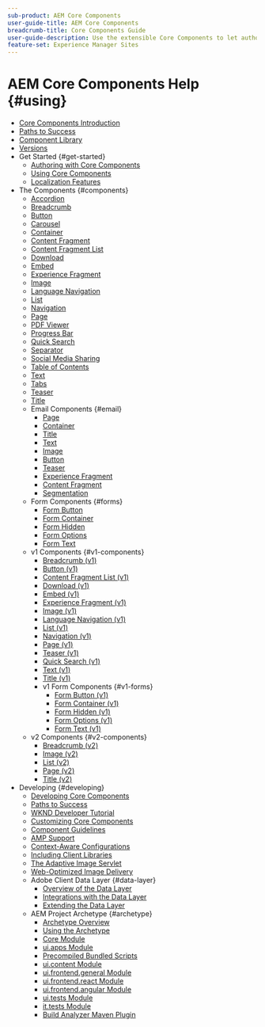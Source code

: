 ```yaml
---
sub-product: AEM Core Components
user-guide-title: AEM Core Components
breadcrumb-title: Core Components Guide
user-guide-description: Use the extensible Core Components to let authors easily create content.
feature-set: Experience Manager Sites
---
```


# AEM Core Components Help {#using}

+ [Core Components Introduction](introduction.md)
+ [Paths to Success](developing/success.md)
+ [Component Library](https://adobe.com/go/aem_cmp_library)
+ [Versions](versions.md)
+ Get Started {#get-started}
  + [Authoring with Core Components](get-started/authoring.md)
  + [Using Core Components](get-started/using.md)
  + [Localization Features](get-started/localization.md)
+ The Components {#components}
  + [Accordion](components/accordion.md)
  + [Breadcrumb](components/breadcrumb.md)
  + [Button](components/button.md)
  + [Carousel](components/carousel.md)
  + [Container](components/container.md)
  + [Content Fragment](components/content-fragment-component.md)
  + [Content Fragment List](components/content-fragment-list.md)
  + [Download](components/download.md)
  + [Embed](components/embed.md)
  + [Experience Fragment](components/experience-fragment.md)
  + [Image](components/image.md)
  + [Language Navigation](components/language-navigation.md)
  + [List](components/list.md)
  + [Navigation](components/navigation.md)
  + [Page](components/page.md)
  + [PDF Viewer](components/pdf-viewer.md)
  + [Progress Bar](components/progress-bar.md)
  + [Quick Search](components/quick-search.md)
  + [Separator](components/separator.md)
  + [Social Media Sharing](components/sharing.md)  
  + [Table of Contents](components/tableofcontents.md)
  + [Text](components/text.md)
  + [Tabs](components/tabs.md)
  + [Teaser](components/teaser.md)
  + [Title](components/title.md)
  + Email Components {#email}
    + [Page](page.md)
    + [Container](container.md)
    + [Title](title.md)
    + [Text](text.md)
    + [Image](image.md)
    + [Button](button.md)
    + [Teaser](teaser.md)
    + [Experience Fragment](experience-fragment.md)
    +  [Content Fragment](content-fragment.md)
    + [Segmentation](segmentation.md)
  + Form Components {#forms}  
    + [Form Button](components/forms/form-button.md)
    + [Form Container](components/forms/form-container.md)
    + [Form Hidden](components/forms/form-hidden.md)
    + [Form Options](components/forms/form-options.md)
    + [Form Text](components/forms/form-text.md)
  + v1 Components {#v1-components}
    + [Breadcrumb (v1)](components/v1/breadcrumb-v1.md)
    + [Button (v1)](components/v1/button.md)
    + [Content Fragment List (v1)](components/v1/content-fragment-list.md)
    + [Download (v1)](components/v1/download.md)
    + [Embed (v1)](components/v1/embed.md)
    + [Experience Fragment (v1)](components/v1/experience-fragment.md)
    + [Image (v1)](components/v1/image-v1.md)
    + [Language Navigation (v1)](components/v1/language-navigation.md)    
    + [List (v1)](components/v1/list-v1.md)
    + [Navigation (v1)](components/v1/navigation.md)
    + [Page (v1)](components/v1/page-v1.md)
    + [Teaser (v1)](components/v1/teaser.md)
    + [Quick Search (v1)](components/v1/quick-search.md)
    + [Text (v1)](components/v1/text-v1.md)
    + [Title (v1)](components/v1/title-v1.md)
    + v1 Form Components {#v1-forms}
      + [Form Button (v1)](components/v1/form-button-v1.md)
      + [Form Container (v1)](components/v1/form-container-v1.md)
      + [Form Hidden (v1)](components/v1/form-hidden-v1.md)
      + [Form Options (v1)](components/v1/form-options-v1.md)
      + [Form Text (v1)](components/v1/form-text-v1.md)
  + v2 Components {#v2-components}
    + [Breadcrumb (v2)](components/v2/breadcrumb.md)
    + [Image (v2)](components/v2/image.md)
    + [List (v2)](components/v2/list.md)
    + [Page (v2)](components/v2/page.md)
    + [Title (v2)](components/v2/title.md)
+ Developing {#developing}
  + [Developing Core Components](developing/overview.md)
  + [Paths to Success](https://experienceleague.adobe.com/docs/experience-manager-core-components/using/success.html)
  + [WKND Developer Tutorial](https://experienceleague.adobe.com/docs/experience-manager-learn/getting-started-wknd-tutorial-develop/overview.html)
  + [Customizing Core Components](developing/customizing.md)
  + [Component Guidelines](developing/guidelines.md)
  + [AMP Support](developing/amp.md)
  + [Context-Aware Configurations](developing/context-aware-configs.md)
  + [Including Client Libraries](developing/including-clientlibs.md)
  + [The Adaptive Image Servlet](/help/developing/adaptive-image-servlet.md)
  + [Web-Optimized Image Delivery](/help/developing/web-optimized-image-delivery.md)
  + Adobe Client Data Layer {#data-layer}
    + [Overview of the Data Layer](developing/data-layer/overview.md)
    + [Integrations with the Data Layer](developing/data-layer/integrations.md)
    + [Extending the Data Layer](developing/data-layer/extending.md)
  + AEM Project Archetype {#archetype}
    + [Archetype Overview](developing/archetype/overview.md)
    + [Using the Archetype](developing/archetype/using.md)
    + [Core Module](developing/archetype/core.md)
    + [ui.apps Module](developing/archetype/uiapps.md)
    + [Precompiled Bundled Scripts](developing/archetype/precompiled-bundled-scripts.md)
    + [ui.content Module](developing/archetype/uicontent.md)
    + [ui.frontend.general Module](developing/archetype/uifrontend.md)
    + [ui.frontend.react Module](developing/archetype/uifrontend-react.md)
    + [ui.frontend.angular Module](developing/archetype/uifrontend-angular.md)
    + [ui.tests Module](developing/archetype/uitests.md)
    + [it.tests Module](developing/archetype/ittests.md)
    + [Build Analyzer Maven Plugin](developing/archetype/build-analyzer-maven-plugin.md)
